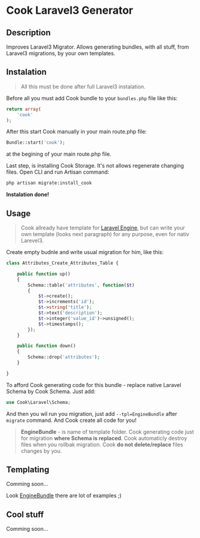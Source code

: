 Cook Laravel3 Generator
===================

Description
-----------

Improves Laravel3 Migrator.
Allows generating bundles, with all stuff, from Laravel3 migrations, by your own templates.

Instalation
-----------

> All this must be done after full Laravel3 instalation.

Before all you must add Cook bundle to your `bundles.php` file like this:
```php
return array(
    'cook'
);
```
After this start Cook manually in your main route.php file:
```php
Bundle::start('cook');
``` 
at the begining of your main route.php file.

Last step, is installing Cook Storage. It's not allows regenerate changing files. Open CLI and run Artisan command: 
```bash
php artisan migrate:install_cook
```

**Instalation done!**

Usage
-----

> Cook allready have template for [Laravel
> Engine](https://github.com/mobileka/laravel-engine), but can write
> your own template (looks next paragraph) for any purpose, even for
> nativ Larevel3.

Create empty budnle and write usual migration for him, like this:
```php
class Attributes_Create_Attributes_Table {

	public function up()
	{
		Schema::table('attributes', function($t)
		{
			$t->create();
			$t->increments('id');
			$t->string('title');
			$t->text('description');
			$t->integer('value_id')->unsigned();
			$t->timestamps();
		});
	}

	public function down()
	{
		Schema::drop('attributes');
	}

}
```

To afford Cook generating code for this bundle - replace native Laravel Schema by Cook Schema. Just add:
```php
use Cook\Laravel\Schema;
``` 

And then you wil run you migration, just add `--tpl=EngineBundle` after `migrate` command. And Cook create all code for you! 

> **EngineBundle** - is name of template folder.
> Cook generating code just for migration **where Schema is replaced**.
> Cook automaticly destroy files when you rollbak migration.
> Cook **do not delete/replace** files changes by you.

Templating
----------

Comming soon...

Look [EngineBundle](https://github.com/qwertukg/Cook-Laravel-Generator/tree/master/Cook/Templates/EngineBundle) there are lot of examples ;)

<!---
Templates has own easy syntax. Write/change template easily.

Let's create new template who generate just one language file:

- go to **Cook\Templates** folder and create **MyTemplate** folder over there
- by Laravel3 convention, language file locate in **language\ru** folder, make this
- make **deafult.tpl** file, it will be static template for our language
- write static content over there, like this: 
```php
return array(
	<labels>
);
```
> ```<labels>``` is **token**. It must by replaced by **replacer**

- create **DefaultReplacer.php** file. Where filename must be consits of two parts: first like .tpl filename and must have suffix **Replacer**
-->

Cool stuff
----------

Comming soon...
